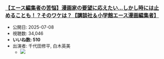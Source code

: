 ### [【エース編集者の苦悩】漫画家の要望に応えたい…しかし時には止めることも！？そのワケは？【講談社＆小学館エース漫画編集者】](https://www.youtube.com/watch?v=IVyCeRYIgbw)
-   公開日: 2025-07-08
-   視聴数: 34,046
-   **いいね数: 510**
-   出演者: 千代田修平, 白木英美
    - [![](https://img.youtube.com/vi/IVyCeRYIgbw/hqdefault.jpg)](https://www.youtube.com/watch?v=IVyCeRYIgbw)
